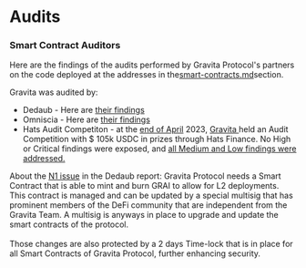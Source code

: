 # Audits

### Smart Contract Auditors

Here are the findings of the audits performed by Gravita Protocol's partners on the code deployed at the addresses in the[smart-contracts.md](smart-contracts.md "mention")section.&#x20;

Gravita was audited by:

* Dedaub - Here are [their findings](https://www.gravitaprotocol.com/audits/gravita-audit-report-dedaub-apr-23-2023.pdf)
* Omniscia - Here are [their findings](https://www.gravitaprotocol.com/audits/gravita-audit-report-omniscia-may-17-2023.pdf)
* Hats Audit Competiton - at the [end of April](https://twitter.com/HatsFinance/status/1649954788002476034) 2023, [Gravita ](https://twitter.com/gravitaprotocol/status/1649150062860337153)held an Audit Competition with $ 105k USDC in prizes through Hats Finance. No High or Critical findings were exposed, and [all Medium and Low findings were addressed. ](https://hatsfinance.medium.com/gravita-audit-competition-final-writeup-dfb28463a0dc)

About the [N1 issue](https://github.com/Gravita-Protocol/Gravita-SmartContracts/issues/114) in the Dedaub report: Gravita Protocol needs a Smart Contract that is able to mint and burn GRAI to allow for L2 deployments. This contract is managed and can be updated by a special multisig that has prominent members of the DeFi community that are independent from the Gravita Team. A multisig is anyways in place to upgrade and update the smart contracts of the protocol. \
\
Those changes are also protected by a 2 days Time-lock that is in place for all Smart Contracts of Gravita Protocol, further enhancing security.
